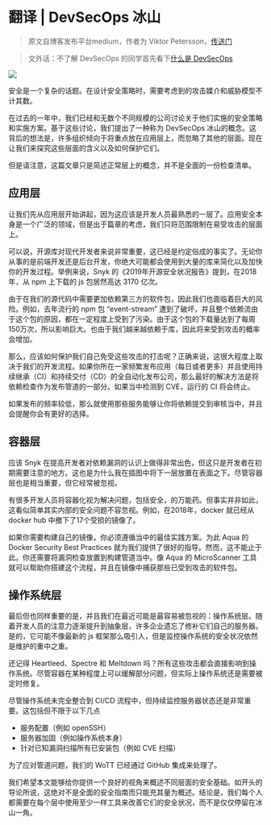 # 翻译 | DevSecOps 冰山

> 原文自博客发布平台medium，作者为 Viktor Petersson，[传送门](https://medium.com/wottsecurity/the-devsecops-iceberg-fd1518ea12cd)

> 文外话：不了解 DevSecOps 的同学首先看下[什么是 DevSecOps](https://www.redhat.com/zh/topics/devops/what-is-devsecops)

![](http://pic.mintrumpet.fun/blog/20191201201702.png)

安全是一个复杂的话题。在设计安全策略时，需要考虑到的攻击媒介和威胁模型不计其数。

在过去的一年中，我们已经和无数个不同规模的公司讨论关于他们实施的安全策略和实施方案。基于这些讨论，我们提出了一种称为 DevSecOps 冰山的概念。这背后的想法是，许多组织倾向于将重点放在应用层上，而忽略了其他的层面。现在让我们来探究这些层面的含义以及如何保护它们。

但是请注意，这篇文章只是简述正常层上的概念，并不是全面的一份检查清单。

## 应用层

让我们先从应用层开始讲起，因为这应该是开发人员最熟悉的一层了。应用安全本身是一个广泛的领域，但是出于篇章的考虑，我们只将范围限制在易受攻击的层面上。

可以说，开源库对现代开发者来说非常重要，这已经是约定俗成的事实了。无论你从事的是前端开发还是后台开发，你绝大可能都会使用到大量的库来简化以及加快你的开发过程。举例来说，Snyk 的《2019年开源安全状况报告》提到，在2018年，从 npm 上下载的 js 包居然高达 3170 亿次。

由于在我们的源代码中需要更加依赖第三方的软件包，因此我们也面临着巨大的风险。例如，去年流行的 npm 包 “event-stream” 遭到了破坏，并且整个依赖流由于这个包的原因，都在一定程度上受到了污染。由于这个包的下载量达到了每周150万次，所以影响巨大。也由于我们越来越依赖于库，因此将来受到攻击的概率会增加。

那么，应该如何保护我们自己免受这些攻击的打击呢？正确来说，这很大程度上取决于我们的开发流程。如果你所在一家频繁发布应用（每日或者更多）并且使用持续继承（CI）和持续交付（CD）的全自动化发布公司，那么最好的解决方法是将依赖检查作为发布管道的一部分。如果当中检测到 CVE，运行的 CI 将会终止。

如果发布的频率较低，那么就使用那些服务能够让你将依赖提交到审核当中，并且会提醒你会有更好的选择。

## 容器层

应该 Snyk 在提高开发者对依赖漏洞的认识上做得非常出色，但这只是开发者在初期需要注意的地方。这也是为什么我在插图中将下一层放置在表面之下。尽管容器层也是相当重要，但它经常被忽视。

有很多开发人员将容器化视为解决问题，包括安全，的万能药。但事实并非如此，这看似简单其实内部的安全问题不容忽视。例如，在2018年，docker 就已经从 docker hub 中撤下了17个受损的镜像了。

如果你需要构建自己的镜像，你必须遵循当中的最佳实践方案。为此 Aqua 的 Docker Security Best Practices 就为我们提供了很好的指导。然而，这不能止于此。你还需要将漏洞检查放置到构建管道当中。像 Aqua 的 MicroScanner 工具就可以帮助你搭建这个流程，并且在镜像中捕获那些已受到攻击的软件包。

## 操作系统层

最后但也同样重要的是，并且我们在最近可能是最容易被忽视的：操作系统层。随着开发人员的注意力逐渐提升到抽象层，许多企业遗忘了修补它们自己的服务器。是的，它可能不像最新的 js 框架那么吸引人，但是监控操作系统的安全状况依然是维护的重中之重。

还记得 Heartleed、Spectre 和 Meltdown 吗？所有这些攻击都会直接影响到操作系统。尽管容器在某种程度上可以缓解部分问题，但实际上操作系统还是需要被定时修复。

尽管操作系统未完全整合到 CI/CD 流程中，但持续监控服务器状态还是非常重要。这包括但不限于以下几点

- 服务配置（例如 openSSH）
- 服务器加固（例如操作系统本身）
- 针对已知漏洞扫描所有已安装包（例如 CVE 扫描）

为了应对管道问题，我们的 WoTT 已经通过 GitHub 集成来处理了。

我们希望本文能够给你提供一个良好的视角来概述不同层面的安全基础。如开头的导论所说，这绝对不是全面的安全指南而只能充其量为概述。结论是，我们每个人都需要在每个层中使用至少一样工具来改善它们的安全状况，而不是仅仅停留在冰山一角。